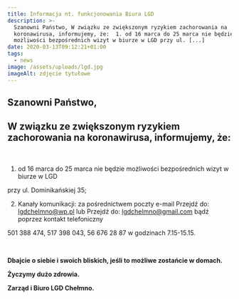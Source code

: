 ```yaml
---
title: Informacja nt. funkcjonowania Biura LGD
description: >-
  Szanowni Państwo, W związku ze zwiększonym ryzykiem zachorowania na
  koronawirusa, informujemy, że:  1. od 16 marca do 25 marca nie będzie
  możliwości bezpośrednich wizyt w biurze w LGD przy ul. [...]
date: 2020-03-13T09:12:21+01:00
tags:
  - news
image: /assets/uploads/lgd.jpg
imageAlt: zdjęcie tytułowe
---
```

## Szanowni Państwo,

## W związku ze zwiększonym ryzykiem zachorowania na koronawirusa, informujemy, że: 

<br>

1. od 16 marca do 25 marca nie będzie możliwości bezpośrednich wizyt w biurze w LGD

przy ul. Dominikańskiej 35;

2. Kanały komunikacji: za pośrednictwem poczty e-mail Przejdź do: lgdchelmno@wp.pl lub Przejdź do: lgdchelmno@gmail.com bądź poprzez kontakt telefoniczny

501 388 474, 517 398 043, 56 676 28 87 w godzinach 7.15-15.15.

<br>

**Dbajcie o siebie i swoich bliskich, jeśli to możliwe zostańcie w domach.**

**Życzymy dużo zdrowia.**

**Zarząd i Biuro LGD Chełmno.**
